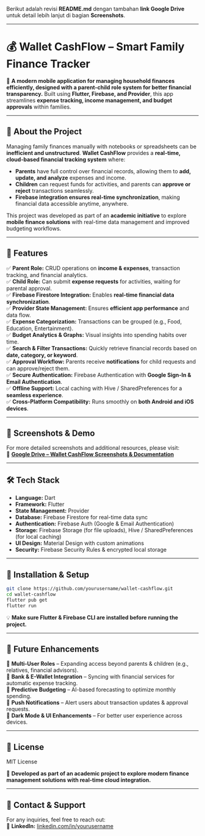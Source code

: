 Berikut adalah revisi **README.md** dengan tambahan **link Google Drive** untuk detail lebih lanjut di bagian **Screenshots**.

---

# **💰 Wallet CashFlow – Smart Family Finance Tracker**  

📌 **A modern mobile application for managing household finances efficiently, designed with a parent-child role system for better financial transparency.** Built using **Flutter, Firebase, and Provider**, this app streamlines **expense tracking, income management, and budget approvals** within families.  

---

## **🚀 About the Project**  
Managing family finances manually with notebooks or spreadsheets can be **inefficient and unstructured**. **Wallet CashFlow** provides a **real-time, cloud-based financial tracking system** where:  
- **Parents** have full control over financial records, allowing them to **add, update, and analyze** expenses and income.  
- **Children** can request funds for activities, and parents can **approve or reject** transactions seamlessly.  
- **Firebase integration ensures real-time synchronization**, making financial data accessible anytime, anywhere.  

This project was developed as part of an **academic initiative** to explore **mobile finance solutions** with real-time data management and improved budgeting workflows.  

---

## **📌 Features**  
✅ **Parent Role:** CRUD operations on **income & expenses**, transaction tracking, and financial analytics.  
✅ **Child Role:** Can submit **expense requests** for activities, waiting for parental approval.  
✅ **Firebase Firestore Integration:** Enables **real-time financial data synchronization**.  
✅ **Provider State Management:** Ensures **efficient app performance** and data flow.  
✅ **Expense Categorization:** Transactions can be grouped (e.g., Food, Education, Entertainment).  
✅ **Budget Analytics & Graphs:** Visual insights into spending habits over time.  
✅ **Search & Filter Transactions:** Quickly retrieve financial records based on **date, category, or keyword**.  
✅ **Approval Workflow:** Parents receive **notifications** for child requests and can approve/reject them.  
✅ **Secure Authentication:** Firebase Authentication with **Google Sign-In & Email Authentication**.  
✅ **Offline Support:** Local caching with Hive / SharedPreferences for a **seamless experience**.  
✅ **Cross-Platform Compatibility:** Runs smoothly on **both Android and iOS devices**.  

---

## **📱 Screenshots & Demo**  
For more detailed screenshots and additional resources, please visit:  
📂 **[Google Drive – Wallet CashFlow Screenshots & Documentation](https://drive.google.com/drive/folders/1LOlabhyPT8H8uWLIINJ4M77inCa9aBhE?usp=sharing)**  

---

## **🛠️ Tech Stack**  
- **Language:** Dart  
- **Framework:** Flutter  
- **State Management:** Provider  
- **Database:** Firebase Firestore for real-time data sync  
- **Authentication:** Firebase Auth (Google & Email Authentication)  
- **Storage:** Firebase Storage (for file uploads), Hive / SharedPreferences (for local caching)  
- **UI Design:** Material Design with custom animations  
- **Security:** Firebase Security Rules & encrypted local storage  

---

## **📌 Installation & Setup**  
```bash
git clone https://github.com/yourusername/wallet-cashflow.git
cd wallet-cashflow
flutter pub get
flutter run
```
💡 **Make sure Flutter & Firebase CLI are installed before running the project.**  

---

## **🔮 Future Enhancements**  
🔹 **Multi-User Roles** – Expanding access beyond parents & children (e.g., relatives, financial advisors).  
🔹 **Bank & E-Wallet Integration** – Syncing with financial services for automatic expense tracking.  
🔹 **Predictive Budgeting** – AI-based forecasting to optimize monthly spending.  
🔹 **Push Notifications** – Alert users about transaction updates & approval requests.  
🔹 **Dark Mode & UI Enhancements** – For better user experience across devices.  

---

## **📜 License**  
MIT License  

🚀 **Developed as part of an academic project to explore modern finance management solutions with real-time cloud integration.**  

---

## **📧 Contact & Support**  
For any inquiries, feel free to reach out:  
🔗 **LinkedIn:** [linkedin.com/in/yourusername](https://linkedin.com/in/yourusername)  
